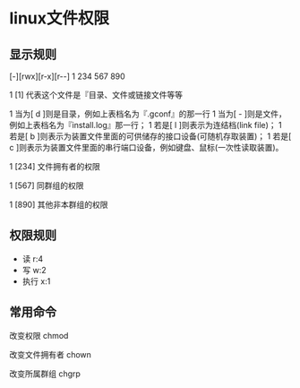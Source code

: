 # linux文件权限

## 显示规则

[-][rwx][r-x][r--]
 1  234  567  890

1 [1] 代表这个文件是『目录、文件或链接文件等等

  1 当为[ d ]则是目录，例如上表档名为『.gconf』的那一行
  1 当为[ - ]则是文件，例如上表档名为『install.log』那一行；
  1 若是[ l ]则表示为连结档(link file)；
  1 若是[ b ]则表示为装置文件里面的可供储存的接口设备(可随机存取装置)；
  1 若是[ c ]则表示为装置文件里面的串行端口设备，例如键盘、鼠标(一次性读取装置)。

1 [234] 文件拥有者的权限

1 [567] 同群组的权限

1 [890] 其他非本群组的权限

## 权限规则

* 读 r:4
* 写 w:2
* 执行 x:1

## 常用命令

改变权限 chmod

改变文件拥有者 chown

改变所属群组 chgrp